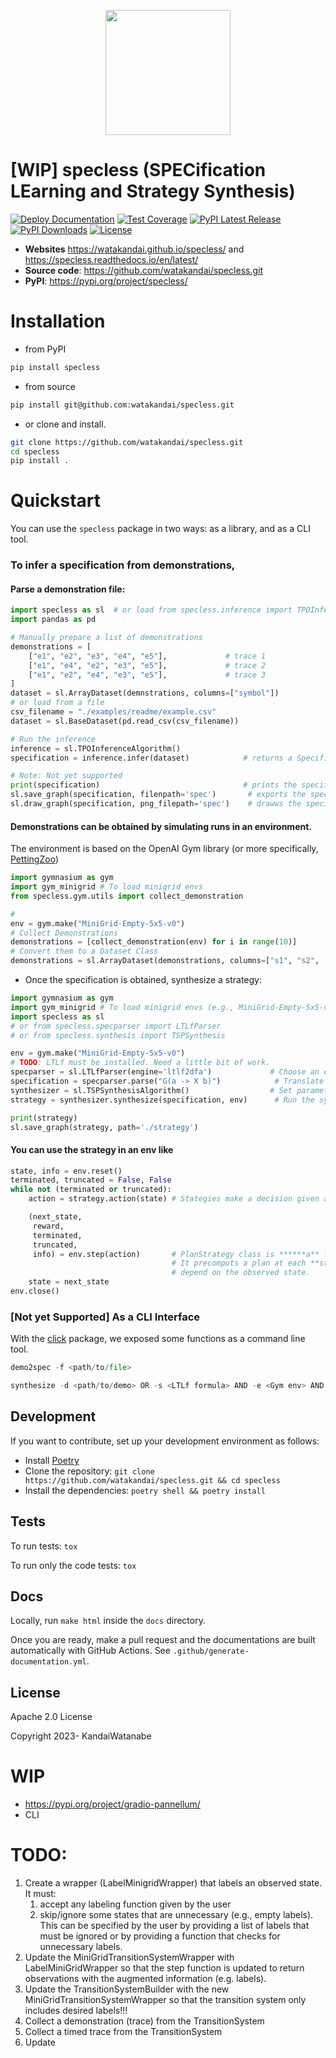 
<p align="center">
    <img src="https://github.com/watakandai/specless/assets/11141442/ae4d1291-f959-4b46-b9f0-0fe55287467d" width="200" height="200">
</p>


# [WIP] specless (SPECification LEarning and Strategy Synthesis)

[![Deploy Documentation](https://github.com/watakandai/specless/actions/workflows/main.yml/badge.svg)](https://github.com/watakandai/specless/actions/workflows/main.yml)
[![Test Coverage](https://img.shields.io/endpoint?url=https://gist.githubusercontent.com/watakandai/5f5c84f28e80b29f2f9ce92300859446/raw/covbadge.json)](https://img.shields.io/endpoint?url=https://gist.githubusercontent.com/watakandai/5f5c84f28e80b29f2f9ce92300859446/raw/covbadge.json)
[![PyPI Latest Release](https://img.shields.io/pypi/v/specless)](https://pypi.org/project/specless/)
[![PyPI Downloads](https://img.shields.io/pypi/dm/specless)](https://pypi.org/project/specless/)
[![License](https://img.shields.io/badge/License-Apache_2.0-blue.svg)](https://opensource.org/licenses/Apache-2.0)



- **Websites** https://watakandai.github.io/specless/ and https://specless.readthedocs.io/en/latest/
- **Source code**: https://github.com/watakandai/specless.git
- **PyPI**: https://pypi.org/project/specless/


# Installation

- from PyPI

```bash
pip install specless
```

- from source
```bash
pip install git@github.com:watakandai/specless.git
```

- or clone and install.
```bash
git clone https://github.com/watakandai/specless.git
cd specless
pip install .
```

# Quickstart

You can use the `specless` package in two ways: as a library, and as a CLI tool.



### To infer a specification from demonstrations,

#### Parse a demonstration file:
```python
import specless as sl  # or load from specless.inference import TPOInference
import pandas as pd

# Manually prepare a list of demonstrations
demonstrations = [
    ["e1", "e2", "e3", "e4", "e5"],             # trace 1
    ["e1", "e4", "e2", "e3", "e5"],             # trace 2
    ["e1", "e2", "e4", "e3", "e5"],             # trace 3
]
dataset = sl.ArrayDataset(demnstrations, columns=["symbol"])
# or load from a file
csv_filename = "./examples/readme/example.csv"
dataset = sl.BaseDataset(pd.read_csv(csv_filename))

# Run the inference
inference = sl.TPOInferenceAlgorithm()
specification = inference.infer(dataset)            # returns a Specification

# Note: Not yet supported
print(specification)                                # prints the specification
sl.save_graph(specification, filenpath='spec')       # exports the specification to a file
sl.draw_graph(specification, png_filepath='spec')    # drawws the specification to a file
```

#### Demonstrations can be obtained by simulating runs in an environment.
The environment is based on the OpenAI Gym library (or more specifically, [PettingZoo](https://pettingzoo.farama.org/index.html))
```python
import gymnasium as gym
import gym_minigrid # To load minigrid envs
from specless.gym.utils import collect_demonstration

#
env = gym.make("MiniGrid-Empty-5x5-v0")
# Collect Demonstrations
demonstrations = [collect_demonstration(env) for i in range(10)]
# Convert them to a Dataset Class
demonstrations = sl.ArrayDataset(demonstrations, columns=["s1", "s2", ...]) # state labels
```

- Once the specification is obtained, synthesize a strategy:
```python
import gymnasium as gym
import gym_minigrid # To load minigrid envs (e.g., MiniGrid-Empty-5x5-v0)
import specless as sl
# or from specless.specparser import LTLfParser
# or from specless.synthesis import TSPSynthesis

env = gym.make("MiniGrid-Empty-5x5-v0")
# TODO: LTLf must be installed. Need a little bit of work.
specparser = sl.LTLfParser(engine='ltlf2dfa')             # Choose an engine
specification = specparser.parse("G(a -> X b)")            # Translate a LTLf formula to specification class
synthesizer = sl.TSPSynthesisAlgorithm()                  # Set parameters at initialization
strategy = synthesizer.synthesize(specification, env)      # Run the synthesis Algorithm

print(strategy)
sl.save_graph(strategy, path='./strategy')
```

#### You can use the strategy in an env like
```python
state, info = env.reset()
terminated, truncated = False, False
while not (terminated or truncated):
    action = strategy.action(state) # Stategies make a decision given an observed state

    (next_state,
     reward,
     terminated,
     truncated,
     info) = env.step(action)       # PlanStrategy class is ******a** feedforward strategy.
                                    # It precomputs a plan at each **step** and does not
                                    # depend on the observed state.
    state = next_state
env.close()
```

### [Not yet Supported] As a CLI Interface
With the [click](https://click.palletsprojects.com/en/8.1.x/) package, we exposed some functions as a command line tool.

```python
demo2spec -f <path/to/file>
```

```python
synthesize -d <path/to/demo> OR -s <LTLf formula> AND -e <Gym env> AND -p <path/to/param>
```



## Development

If you want to contribute, set up your development environment as follows:

- Install [Poetry](https://python-poetry.org)
- Clone the repository: `git clone https://github.com/watakandai/specless.git && cd specless`
- Install the dependencies: `poetry shell && poetry install`

## Tests

To run tests: `tox`

To run only the code tests: `tox`

## Docs

Locally, run `make html` inside the `docs` directory.

Once you are ready, make a pull request and the documentations are built automatically with GitHub Actions.
See `.github/generate-documentation.yml`.

## License

Apache 2.0 License

Copyright 2023- KandaiWatanabe



# WIP
- https://pypi.org/project/gradio-pannellum/
- CLI


# TODO:
1. Create a wrapper (LabelMinigridWrapper) that labels an observed state. It must:
    1. accept any labeling function given by the user
    2. skip/ignore some states that are unnecessary (e.g., empty labels). This can be specified by the user by providing a list of labels that must be ignored or by providing a function that checks for unnecessary labels.
2. Update the MiniGridTransitionSystemWrapper with LabelMiniGridWrapper so that the step function is updated to return observations with the augmented information (e.g. labels).
3. Update the TransitionSystemBuilder with the new MiniGridTransitionSystemWrapper so that the transition system only includes desired labels!!!
4. Collect a demonstration (trace) from the TransitionSystem
5. Collect a timed trace from the TransitionSystem
6. Update

